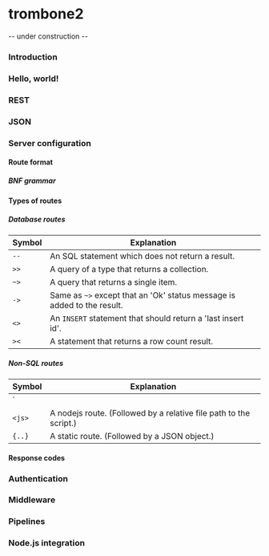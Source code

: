 trombone2
=========

-- under construction --

### Introduction

### Hello, world!

### REST

### JSON

### Server configuration

#### Route format

##### BNF grammar

#### Types of routes

##### Database routes

| Symbol | Explanation
| ------ | -----------
| `--`   | An SQL statement which does not return a result. 
| `>>`   | A query of a type that returns a collection.
| `~>`   | A query that returns a single item.
| `->`   | Same as `~>` except that an 'Ok' status message is added to the result.
| `<>`   | An `INSERT` statement that should return a 'last insert id'.
| `><`   | A statement that returns a row count result.

##### Non-SQL routes

| Symbol | Explanation
| ------ | -----------
| `||`   | A request pipeline. (Followed by a pipeline name.)
| `<js>` | A nodejs route. (Followed by a relative file path to the script.)
| `{..}` | A static route. (Followed by a JSON object.) 
  
#### Response codes

### Authentication

### Middleware

### Pipelines

### Node.js integration
